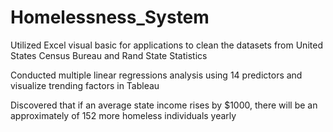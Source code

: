 # Homelessness_System

Utilized Excel visual basic for applications to clean the datasets from United States Census Bureau and Rand State Statistics

Conducted multiple linear regressions analysis using 14 predictors and visualize trending factors in Tableau 

Discovered that if an average state income rises by $1000, there will be an approximately of 152 more homeless individuals yearly
